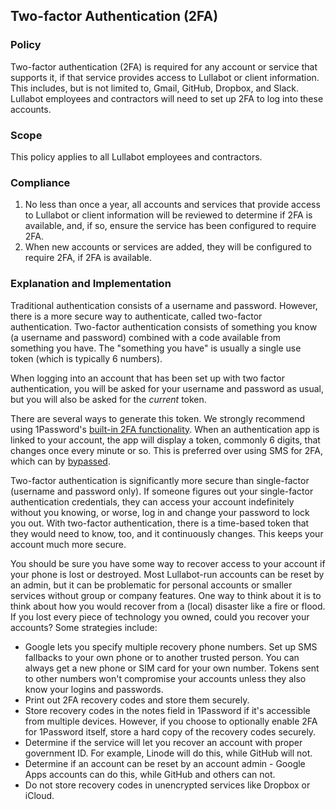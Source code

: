## Two-factor Authentication (2FA)

### Policy
Two-factor authentication (2FA) is required for any account or service that supports it, if that service provides access to Lullabot or client information. This includes, but is not limited to, Gmail, GitHub, Dropbox, and Slack. Lullabot employees and contractors will need to set up 2FA to log into these accounts.

### Scope
This policy applies to all Lullabot employees and contractors.

### Compliance
1. No less than once a year, all accounts and services that provide access to Lullabot or client information will be reviewed to determine if 2FA is available, and, if so, ensure the service has been configured to require 2FA.
2. When new accounts or services are added, they will be configured to require 2FA, if 2FA is available.


### Explanation and Implementation

Traditional authentication consists of a username and password. However, there is a more secure way to authenticate, called two-factor authentication. Two-factor authentication consists of something you know (a username and password) combined with a code available from something you have. The "something you have" is usually a single use token (which is typically 6 numbers).

When logging into an account that has been set up with two factor authentication, you will be asked for your username and password as usual, but you will also be asked for the _current_ token. 

There are several ways to generate this token. We strongly recommend using 1Password's [built-in 2FA functionality](https://support.1password.com/one-time-passwords/). When an authentication app is linked to your account, the app will display a token, commonly 6 digits, that changes once every minute or so. This is preferred over using SMS for 2FA, which can by [bypassed](https://www.securityweek.com/6-ways-attackers-are-still-bypassing-sms-2-factor-authentication/).

Two-factor authentication is significantly more secure than single-factor (username and password only). If someone figures out your single-factor authentication credentials, they can access your account indefinitely without you knowing, or worse, log in and change your password to lock you out. With two-factor authentication, there is a time-based token that they would need to know, too, and it continuously changes. This keeps your account much more secure.

You should be sure you have some way to recover access to your account if your phone is lost or destroyed. Most Lullabot-run accounts can be reset by an admin, but it can be problematic for personal accounts or smaller services without group or company features. One way to think about it is to think about how you would recover from a (local) disaster like a fire or flood. If you lost every piece of technology you owned, could you recover your accounts? Some strategies include:

* Google lets you specify multiple recovery phone numbers. Set up SMS fallbacks to your own phone or to another trusted person. You can always get a new phone or SIM card for your own number. Tokens sent to other numbers won't compromise your accounts unless they also know your logins and passwords.
* Print out 2FA recovery codes and store them securely. 
* Store recovery codes in the notes field in 1Password if it's accessible from multiple devices. However, if you choose to optionally enable 2FA for 1Password itself, store a hard copy of the recovery codes securely.
* Determine if the service will let you recover an account with proper government ID. For example, Linode will do this, while GitHub will not.
* Determine if an account can be reset by an account admin - Google Apps accounts can do this, while GitHub and others can not.
* Do not store recovery codes in unencrypted services like Dropbox or iCloud.
